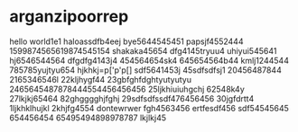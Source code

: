 # arganzipoorrep
hello world1e1
haloassdfb4eej
bye5644545451
papsjf4552444
1599874565619874545154
shakaka45654
dfg4145tryuu4
uhiyui545641
hj6546544564
dfgdfg4143j4
454564654sk4
645654564b44
kmlj1244544
785785yujtyu654
hjkhkj=p['p'p[]
sdf5641453j
45sdfsdfsj1
20456487844
2165346546l
22kljhygf44
23gbfghfdghtyutyutyu
2465645487878444554456456456
25ljkhiuiuhgchj
62548k4y
27lkjkj65464
82ghgggghjfghj
29sdfsdfssdf476456456
30jgfdrtt4
1ljkhklhujkl
2khjfg4554
dontewrwer
fgh4563456
ertfesdf456
sdf54545645
654456454
65495494898978787
lkjlkj45
